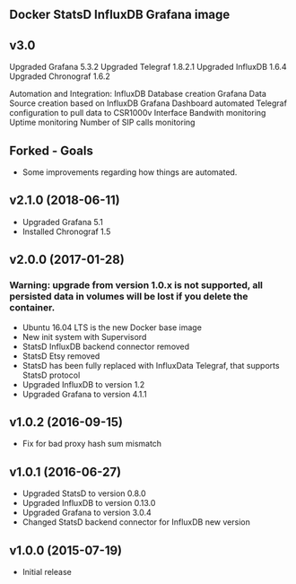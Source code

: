Docker StatsD InfluxDB Grafana image
-----------------------------------

## v3.0
Upgraded Grafana 5.3.2
Upgraded Telegraf 1.8.2.1
Upgraded InfluxDB 1.6.4
Upgraded Chronograf 1.6.2

Automation and Integration:
    InfluxDB Database creation
    Grafana Data Source creation based on InfluxDB
    Grafana Dashboard automated
    Telegraf configuration to pull data to CSR1000v 
        Interface Bandwith monitoring
        Uptime monitoring
        Number of SIP calls monitoring
        


## Forked - Goals

* Some improvements regarding how things are automated.

## v2.1.0 (2018-06-11)

* Upgraded Grafana 5.1
* Installed Chronograf 1.5

## v2.0.0 (2017-01-28)

### Warning: upgrade from version 1.0.x is not supported, all persisted data in volumes will be lost if you delete the container.

* Ubuntu 16.04 LTS is the new Docker base image
* New init system with Supervisord
* StatsD InfluxDB backend connector removed
* StatsD Etsy removed
* StatsD has been fully replaced with InfluxData Telegraf, that supports StatsD protocol
* Upgraded InfluxDB to version 1.2
* Upgraded Grafana to version 4.1.1

## v1.0.2 (2016-09-15)

* Fix for bad proxy hash sum mismatch

## v1.0.1 (2016-06-27)

* Upgraded StatsD to version 0.8.0
* Upgraded InfluxDB to version 0.13.0
* Upgraded Grafana to version 3.0.4
* Changed StatsD backend connector for InfluxDB new version

## v1.0.0 (2015-07-19)

* Initial release
